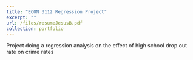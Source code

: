 ```yaml
---
title: "ECON 3112 Regression Project"
excerpt: ""
url: /files/resumeJesusB.pdf
collection: portfolio
---
```


Project doing a regression analysis on the effect of high school drop out rate on crime rates
